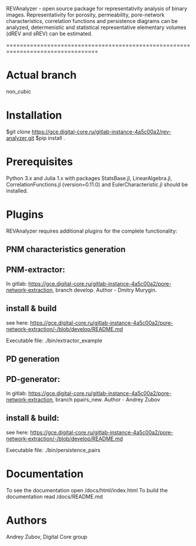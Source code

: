 REVAnalyzer - open source package for representativity analysis of binary images. 
Representativity for porosity, permeability, pore-network characteristics, correlation
functions and persistence diagrams can be analyzed, determenistic and statistical representative elementary volumes (dREV and sREV) can be estimated.


=================================================================================

Actual branch
=============
non_cubic

Installation
============
$git clone https://gce.digital-core.ru/gitlab-instance-4a5c00a2/rev-analyzer.git
$pip install .

Prerequisites
=============
Python 3.x and Julia 1.x with packages StatsBase.jl, LinearAlgebra.jl, CorrelationFunctions.jl (version=0.11.0)
and EulerCharacteristic.jl should be installed.


Plugins
=======
REVAnalyzer requires additional plugins for the complete functionality:


PNM characteristics generation
----------------------------------------------
PNM-extractor:
---------------------
In gitlab: https://gce.digital-core.ru/gitlab-instance-4a5c00a2/pore-network-extraction, branch develop. Author - Dmitry Murygin.

install & build
---------------------
see here: https://gce.digital-core.ru/gitlab-instance-4a5c00a2/pore-network-extraction/-/blob/develop/README.md

Executable file: ./bin/extractor_example 

PD generation
---------------------

PD-generator: 
----------------------
In gitlab: https://gce.digital-core.ru/gitlab-instance-4a5c00a2/pore-network-extraction, branch ppairs_new. Author - Andrey Zubov


install & build:
---------------------
see here: https://gce.digital-core.ru/gitlab-instance-4a5c00a2/pore-network-extraction/-/blob/develop/README.md

Executable file: ./bin/persistence_pairs 

Documentation
=============
To see the documentation open /docs/html/index.html
To build the documentation read /docs/README.md

Authors
=======
Andrey Zubov, Digital Core group
